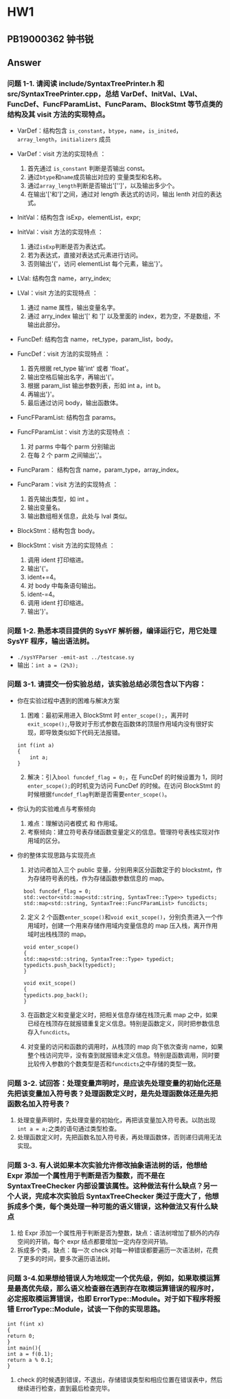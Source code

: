 # HW1

## PB19000362 钟书锐

## Answer

### 问题 1-1. 请阅读 include/SyntaxTreePrinter.h 和 src/SyntaxTreePrinter.cpp，总结 VarDef、InitVal、LVal、FuncDef、FuncFParamList、FuncParam、BlockStmt 等节点类的结构及其 visit 方法的实现特点。

- VarDef：结构包含 `is_constant`，`btype`，`name`，`is_inited`，`array_length`，`initializers` 成员
- VarDef：visit 方法的实现特点 ：

  1. 首先通过 `is_constant` 判断是否输出 const。
  2. 通过`btype`和`name`成员输出对应的 变量类型和名称。
  3. 通过`array_length`判断是否输出'['']'，以及输出多少个。
  4. 在输出'['和']'之间，通过对 length 表达式的访问，输出 lenth 对应的表达式。

- InitVal：结构包含 isExp，elementList，expr;
- InitVal：visit 方法的实现特点 ：

  1. 通过`isExp`判断是否为表达式。
  2. 若为表达式，直接对表达式元素进行访问。
  3. 否则输出'{'，访问 elementList 每个元素，输出'}'。

- LVal: 结构包含 name，arry_index;
- LVal：visit 方法的实现特点 ：

  1. 通过 name 属性，输出变量名字。
  2. 通过 arry_index 输出'[' 和 ']' 以及里面的 index，若为空，不是数组，不输出此部分。

- FuncDef: 结构包含 name，ret_type，param_list，body。
- FuncDef：visit 方法的实现特点 ：

  1. 首先根据 ret_type 输'int' 或者 'float'。
  2. 输出空格后输出名字，再输出'('。
  3. 根据 param_list 输出参数列表，形如 int a，int b。
  4. 再输出'}'。
  5. 最后通过访问 body，输出函数体。

- FuncFParamList: 结构包含 params。
- FuncFParamList：visit 方法的实现特点 ：

  1. 对 parms 中每个 parm 分别输出
  2. 在每 2 个 parm 之间输出','。

- FuncParam： 结构包含 name，param_type，array_index。
- FuncParam：visit 方法的实现特点 ：

  1. 首先输出类型，如 int 。
  2. 输出变量名。
  3. 输出数组相关信息，此处与 lval 类似。

- BlockStmt：结构包含 body。
- BlockStmt：visit 方法的实现特点 ：
  1. 调用 ident 打印缩进。
  2. 输出'{'。
  3. ident+=4。
  4. 对 body 中每条语句输出。
  5. ident-=4。
  6. 调用 ident 打印缩进。
  7. 输出'}'。

### 问题 1-2. 熟悉本项目提供的 SysYF 解析器，编译运行它，用它处理 SysYF 程序，输出语法树。

- `./sysYFParser -emit-ast ../testcase.sy`
- 输出：`int a = (2%3);`

### 问题 3-1. 请提交一份实验总结，该实验总结必须包含以下内容：

- 你在实验过程中遇到的困难与解决方案

  1. 困难：最初采用进入 BlockStmt 时 `enter_scope();`，离开时 `exit_scope();`,导致对于形式参数在函数体的顶层作用域内没有很好实现，即导致类似如下代码无法报错。

  ```
  int f(int a)
  {
      int a;
  }
  ```

  2. 解决：引入`bool funcdef_flag = 0;`，在 FuncDef 的时候设置为 1，同时`enter_scope();`的时机变为访问 FuncDef 的时候。在访问 BlockStmt 的时候根据`funcdef_flag`判断是否需要`enter_scope()`。

- 你认为的实验难点与考察倾向

  1. 难点：理解访问者模式 和 作用域。
  2. 考察倾向：建立符号表存储函数变量定义的信息。管理符号表栈实现对作用域的区分。

- 你的整体实现思路与实现亮点

  1. 对访问者加入三个 public 变量，分别用来区分函数定于的 blockstmt，作为存储符号表的栈，作为存储函数参数信息的 map。

  ```
    bool funcdef_flag = 0;
    std::vector<std::map<std::string, SyntaxTree::Type>> typedicts;
    std::map<std::string, SyntaxTree::FuncFParamList> funcdicts;
  ```

  2. 定义 2 个函数`enter_scope()`和`void exit_scope()`，分别负责进入一个作用域时，创建一个用来存储作用域内变量信息的 map 压入栈，离开作用域时出栈栈顶的 map。

  ```
    void enter_scope()
    {
    std::map<std::string, SyntaxTree::Type> typedict;
    typedicts.push_back(typedict);
    }

    void exit_scope()
    {
    typedicts.pop_back();
    }
  ```

  3. 在函数定义和变量定义时，把相关信息存储在栈顶元素 map 之中，如果已经在栈顶存在就报错重复定义信息。特别是函数定义，同时把参数信息存入`funcdicts`。

  4. 对变量的访问和函数的调用时，从栈顶的 map 向下依次查询 name，如果整个栈访问完毕，没有查到就报错未定义信息。特别是函数调用，同时要比较传入参数的个数类型是否和`funcdicts`之中存储的类型一致。

### 问题 3-2. 试回答：处理变量声明时，是应该先处理变量的初始化还是先把该变量加入符号表？处理函数定义时，是先处理函数体还是先把函数名加入符号表？

1. 处理变量声明时，先处理变量的初始化，再把该变量加入符号表。以防出现 `int a = a;`之类的语句通过类型检查。
2. 处理函数定义时，先把函数名加入符号表，再处理函数体，否则递归调用无法实现。

### 问题 3-3. 有人说如果本次实验允许修改抽象语法树的话，他想给 Expr 添加一个属性用于判断是否为整数，而不是在 SyntaxTreeChecker 内部设置该属性。这种做法有什么缺点？另一个人说，完成本次实验后 SyntaxTreeChecker 类过于庞大了，他想拆成多个类，每个类处理一种可能的语义错误，这种做法又有什么缺点

1. 给 Expr 添加一个属性用于判断是否为整数，缺点：语法树增加了额外的内存空间的开销，每个 expr 结点都要增加一定内存空间开销。
2. 拆成多个类，缺点：每一次 check 对每一种错误都要遍历一次语法树，花费了更多的时间，要多次遍历语法树。

### 问题 3-4.如果想给错误人为地规定一个优先级，例如，如果取模运算是最高优先级，那么语义检查器在遇到存在取模运算错误的程序时，必定报取模运算错误，也即 ErrorType::Module。对于如下程序将报错 ErrorType::Module，试谈一下你的实现思路。

```
int f(int x)
{
return 0;
}
int main(){
int a = f(0.1);
return a % 0.1;
}

```

1. check 的时候遇到错误，不退出，存储错误类型和相应位置在错误表中，然后继续进行检查，直到最后检查完毕。
